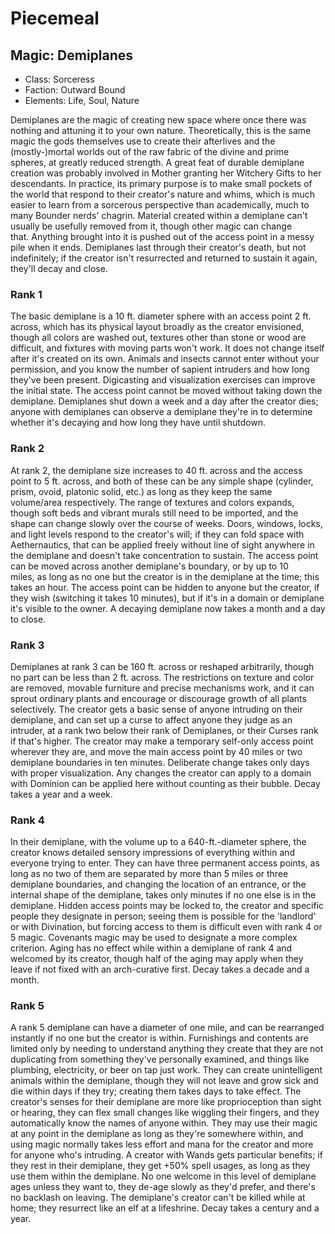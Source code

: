 # Piecemeal

## Magic: Demiplanes
- Class: Sorceress
- Faction: Outward Bound
- Elements: Life, Soul, Nature

Demiplanes are the magic of creating new space where once there was nothing and attuning it to your own nature. Theoretically, this is the same magic the gods themselves use to create their afterlives and the (mostly-)mortal worlds out of the raw fabric of the divine and prime spheres, at greatly reduced strength. A great feat of durable demiplane creation was probably involved in Mother granting her Witchery Gifts to her descendants. In practice, its primary purpose is to make small pockets of the world that respond to their creator's nature and whims, which is much easier to learn from a sorcerous perspective than academically, much to many Bounder nerds' chagrin. Material created within a demiplane can't usually be usefully removed from it, though other magic can change that.&nbsp;Anything brought into it is pushed out of the access point in a messy pile when it ends. Demiplanes last through their creator's death, but not indefinitely; if the creator isn't resurrected and returned to sustain it again, they'll decay and close.

### Rank 1
The basic demiplane is a 10 ft. diameter sphere with an access point 2 ft. across, which has its physical layout broadly as the creator envisioned, though all colors are washed out, textures other than stone or wood are difficult, and fixtures with moving parts won't work. It does not change itself after it's created on its own. Animals and insects cannot enter without your permission, and you know the number of sapient intruders and how long they've been present. Digicasting and visualization exercises can improve the initial state.&nbsp;The access point cannot be moved without taking down the demiplane. Demiplanes shut down a week and a day after the creator dies; anyone with demiplanes can observe a demiplane they're in to determine whether it's decaying and how long they have until shutdown.

### Rank 2
At rank 2, the demiplane size increases to 40 ft. across and the access point to 5 ft. across, and both of these can be any simple shape (cylinder, prism, ovoid, platonic solid, etc.) as long as they keep the same volume/area respectively. The range of textures and colors expands, though soft beds and vibrant murals still need to be imported, and the shape can change slowly over the course of weeks. Doors, windows, locks, and light levels respond to the creator's will; if they can fold space with Aethernautics, that can be applied freely without line of sight anywhere in the demiplane and doesn't take concentration to sustain. The access point can be moved across another demiplane's boundary, or&nbsp;by up to 10 miles,&nbsp;as long as no one but the creator is in the demiplane at the time; this takes an hour. The access point can be hidden to anyone but the creator, if they wish (switching it takes 10 minutes), but if it's in a domain or demiplane it's visible to the owner. A decaying demiplane now takes a month and a day to close.

### Rank 3
Demiplanes at rank 3 can be 160 ft. across or reshaped arbitrarily, though no part can be less than 2 ft. across. The restrictions on texture and color are removed, movable furniture and precise mechanisms work, and it can sprout ordinary plants and encourage or discourage growth of all plants selectively. The creator gets a basic sense of anyone intruding on their demiplane, and can set up a curse to affect anyone they judge as an intruder, at a rank two below their rank of Demiplanes, or their Curses rank if that's higher. The creator may make a temporary self-only access point wherever they are, and move the main access point by 40 miles or two demiplane boundaries in ten minutes. Deliberate change takes only days with proper visualization.&nbsp;Any changes the creator can apply to a domain with Dominion can be applied here without counting as their bubble. Decay takes a year and a week.

### Rank 4
In their demiplane, with the volume up to a 640-ft.-diameter sphere, the creator knows detailed sensory impressions of everything within and everyone trying to enter. They can have three permanent access points, as long as no two of them are separated by more than 5 miles or three demiplane boundaries, and changing the location of an entrance, or the internal shape of the demiplane, takes only minutes if no one else is in the demiplane. Hidden access points may be locked to, the creator and specific people they designate in person; seeing them is possible for the 'landlord' or with Divination, but forcing access to them is difficult even with rank 4 or 5 magic. Covenants magic may be used to designate a more complex criterion. Aging has no effect while within a demiplane of rank 4 and welcomed by its creator, though half of the aging may apply when they leave if not fixed with an arch-curative first. Decay takes a decade and a month.

### Rank 5
A rank 5 demiplane can have a diameter of one mile, and can be rearranged instantly if no one but the creator is within. Furnishings and contents are limited only by needing to understand anything they create that they are not duplicating from something they've personally examined, and things like plumbing, electricity, or beer on tap just work. They can create unintelligent animals within the demiplane, though they will not leave and grow sick and die within days if they try; creating them takes days to take effect. The creator's senses for their demiplane are more like proprioception than sight or hearing, they can flex small changes like wiggling their fingers, and they automatically know the names of anyone within. They may use their magic at any point in the demiplane as long as they're somewhere within, and using magic normally takes less effort and mana for the creator and more for anyone who's intruding. A creator with Wands gets particular benefits; if they rest in their demiplane, they get +50% spell usages, as long as they use them within the demiplane. No one welcome in this level of demiplane ages unless they want to, they de-age slowly as they'd prefer, and there's no backlash on leaving. The demiplane's creator can't be killed while at home; they resurrect like an elf at a lifeshrine. Decay takes a century and a year.